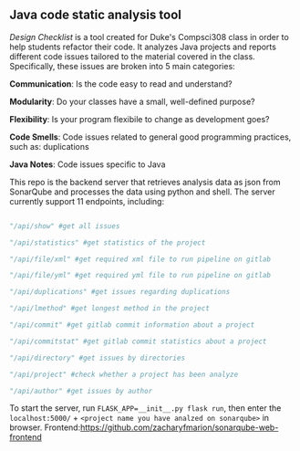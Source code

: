 ## Java code static analysis tool

*Design Checklist* is a tool created for Duke's Compsci308 class in order to help students refactor their code. It analyzes Java projects and reports different code issues tailored to the material covered in the class. Specifically, these issues are broken into 5 main categories:

**Communication**: Is the code easy to read and understand?

**Modularity**: Do your classes have a small, well-defined purpose?

**Flexibility**: Is your program flexibile to change as development goes?

**Code Smells**: Code issues related to general good programming practices, such as: duplications

**Java Notes**: Code issues specific to Java

This repo is the backend server that retrieves analysis data as json from SonarQube and processes the data using python and shell. The server currently support 11 endpoints, including: 

```python

"/api/show" #get all issues 

"/api/statistics" #get statistics of the project

"/api/file/xml" #get required xml file to run pipeline on gitlab

"/api/file/yml" #get required yml file to run pipeline on gitlab

"/api/duplications" #get issues regarding duplications

"/api/lmethod" #get longest method in the project

"/api/commit" #get gitlab commit information about a project

"/api/commitstat" #get gitlab commit statistics about a project

"/api/directory" #get issues by directories

"/api/project" #check whether a project has been analyze

"/api/author" #get issues by author
```


To start the server, run ```FLASK_APP=__init__.py flask run```, then enter the ```localhost:5000/``` + ```<project name you have analzed on sonarqube>``` in browser. Frontend:https://github.com/zacharyfmarion/sonarqube-web-frontend
